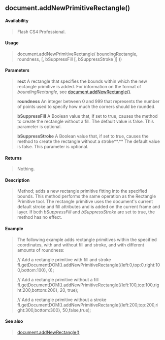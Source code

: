 ## document.addNewPrimitiveRectangle()

#### Availability

> Flash CS4 Professional.

#### Usage

> document.addNewPrimitiveRectangle( boundingRectangle, roundness, \[, bSuppressFill \[, bSuppressStroke \]\] ))

#### Parameters

> **rect** A rectangle that specifies the bounds within which the new rectangle primitive is added. For information on the format of *boundingRectangle*, see [document.addNewRectangle()](#_bookmark128).
>
> **roundness** An integer between 0 and 999 that represents the number of points used to specify how much the corners should be rounded.
>
> **bSuppressFill** A Boolean value that, if set to true, causes the method to create the rectangle without a fill. The default value is false. This parameter is optional.
>
> **bSuppressStroke** A Boolean value that, if set to true, causes the method to create the rectangle without a stroke**.** The default value is false. This parameter is optional.

#### Returns

> Nothing.

#### Description

> Method; adds a new rectangle primitive fitting into the specified bounds. This method performs the same operation as the Rectangle Primitive tool. The rectangle primitive uses the document's current default stroke and fill attributes and is added on the current frame and layer. If both *bSuppressFill* and *bSuppressStroke* are set to true, the method has no effect.

#### Example

> The following example adds rectangle primitives within the specified coordinates, with and without fill and stroke, and with different amounts of roundness:
>
> // Add a rectangle primitive with fill and stroke fl.getDocumentDOM().addNewPrimitiveRectangle({left:0,top:0,right:100,bottom:100}, 0);
>
> // Add a rectangle primitive without a fill fl.getDocumentDOM().addNewPrimitiveRectangle({left:100,top:100,right:200,bottom:200}, 20, true);
>
> // Add a rectangle primitive without a stroke fl.getDocumentDOM().addNewPrimitiveRectangle({left:200,top:200,right:300,bottom:300}, 50,false,true);

#### See also

> [document.addNewRectangle()](#_bookmark128)
